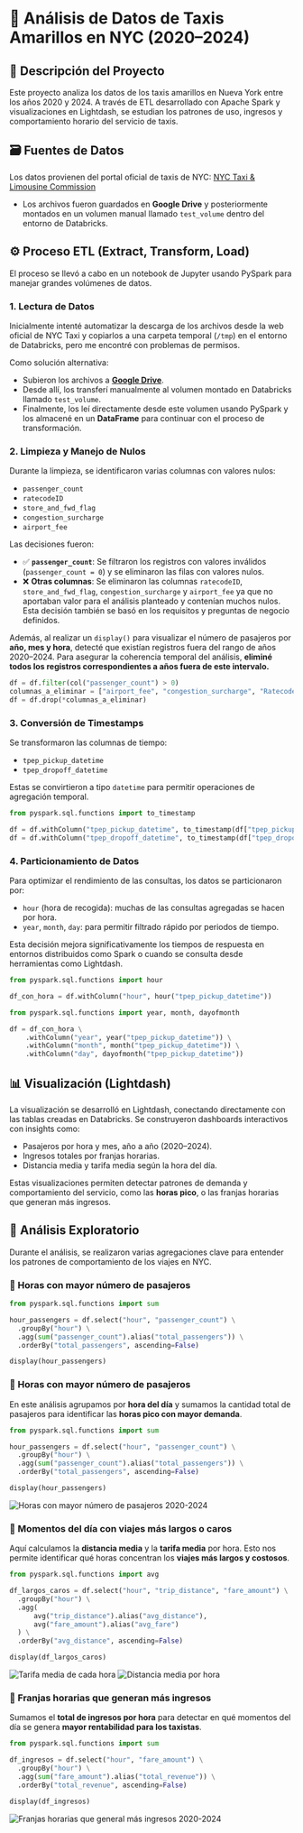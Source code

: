 # 🚖 Análisis de Datos de Taxis Amarillos en NYC (2020–2024)

## 📌 Descripción del Proyecto

Este proyecto analiza los datos de los taxis amarillos en Nueva York entre los años 2020 y 2024. A través de ETL desarrollado con Apache Spark y visualizaciones en Lightdash, se estudian los patrones de uso, ingresos y comportamiento horario del servicio de taxis.

## 🗃️ Fuentes de Datos

Los datos provienen del portal oficial de taxis de NYC: [NYC Taxi & Limousine Commission](https://www.nyc.gov/site/tlc/about/tlc-trip-record-data.page)

- Los archivos fueron guardados en **Google Drive** y posteriormente montados en un volumen manual llamado `test_volume` dentro del entorno de Databricks.

## ⚙️ Proceso ETL (Extract, Transform, Load)

El proceso se llevó a cabo en un notebook de Jupyter usando PySpark para manejar grandes volúmenes de datos.

### 1. Lectura de Datos

Inicialmente intenté automatizar la descarga de los archivos desde la web oficial de NYC Taxi y copiarlos a una carpeta temporal (`/tmp`) en el entorno de Databricks, pero me encontré con problemas de permisos.

Como solución alternativa:

- Subieron los archivos a [**Google Drive**](https://drive.google.com/file/d/1KH8jxRvZ9Z5AesszU1ZA0HHiA7RsxaWR/view).
- Desde allí, los transferí manualmente al volumen montado en Databricks llamado `test_volume`.
- Finalmente, los leí directamente desde este volumen usando PySpark y los almacené en un **DataFrame** para continuar con el proceso de transformación.
### 2. Limpieza y Manejo de Nulos

Durante la limpieza, se identificaron varias columnas con valores nulos:

- `passenger_count`
- `ratecodeID`
- `store_and_fwd_flag`
- `congestion_surcharge`
- `airport_fee`

Las decisiones fueron:

- ✅ **`passenger_count`**: Se filtraron los registros con valores inválidos (`passenger_count = 0`) y se eliminaron las filas con valores nulos.
- ❌ **Otras columnas**: Se eliminaron las columnas `ratecodeID`, `store_and_fwd_flag`, `congestion_surcharge` y `airport_fee` ya que no aportaban valor para el análisis planteado y contenían muchos nulos. Esta decisión también se basó en los requisitos y preguntas de negocio definidos.

Además, al realizar un `display()` para visualizar el número de pasajeros por **año, mes y hora**, detecté que existían registros fuera del rango de años 2020–2024. Para asegurar la coherencia temporal del análisis, **eliminé todos los registros correspondientes a años fuera de este intervalo.**

```python
df = df.filter(col("passenger_count") > 0)
columnas_a_eliminar = ["airport_fee", "congestion_surcharge", "RatecodeID", "store_and_fwd_flag"] 
df = df.drop(*columnas_a_eliminar)
````

### 3. Conversión de Timestamps

Se transformaron las columnas de tiempo:

- `tpep_pickup_datetime`
- `tpep_dropoff_datetime`

Estas se convirtieron a tipo `datetime` para permitir operaciones de agregación temporal.
```python
from pyspark.sql.functions import to_timestamp

df = df.withColumn("tpep_pickup_datetime", to_timestamp(df["tpep_pickup_datetime"], "yyyy-MM-dd HH:mm:ss"))
df = df.withColumn("tpep_dropoff_datetime", to_timestamp(df["tpep_dropoff_datetime"], "yyyy-MM-dd HH:mm:ss"))
```

### 4. Particionamiento de Datos

Para optimizar el rendimiento de las consultas, los datos se particionaron por:

- `hour` (hora de recogida): muchas de las consultas agregadas se hacen por hora.
- `year`, `month`, `day`: para permitir filtrado rápido por periodos de tiempo.

Esta decisión mejora significativamente los tiempos de respuesta en entornos distribuidos como Spark o cuando se consulta desde herramientas como Lightdash.
```python
from pyspark.sql.functions import hour

df_con_hora = df.withColumn("hour", hour("tpep_pickup_datetime"))

from pyspark.sql.functions import year, month, dayofmonth

df = df_con_hora \
    .withColumn("year", year("tpep_pickup_datetime")) \
    .withColumn("month", month("tpep_pickup_datetime")) \
    .withColumn("day", dayofmonth("tpep_pickup_datetime"))
```

## 📊 Visualización (Lightdash)

La visualización se desarrolló en Lightdash, conectando directamente con las tablas creadas en Databricks. Se construyeron dashboards interactivos con insights como:

- Pasajeros por hora y mes, año a año (2020–2024).
- Ingresos totales por franjas horarias.
- Distancia media y tarifa media según la hora del día.

Estas visualizaciones permiten detectar patrones de demanda y comportamiento del servicio, como las **horas pico**, o las franjas horarias que generan más ingresos.

## 🧪 Análisis Exploratorio

Durante el análisis, se realizaron varias agregaciones clave para entender los patrones de comportamiento de los viajes en NYC.

### 🔹 Horas con mayor número de pasajeros

```python
from pyspark.sql.functions import sum

hour_passengers = df.select("hour", "passenger_count") \
  .groupBy("hour") \
  .agg(sum("passenger_count").alias("total_passengers")) \
  .orderBy("total_passengers", ascending=False)

display(hour_passengers)
```

### 🔹 Horas con mayor número de pasajeros

En este análisis agrupamos por **hora del día** y sumamos la cantidad total de pasajeros para identificar las **horas pico con mayor demanda**.

```python
from pyspark.sql.functions import sum

hour_passengers = df.select("hour", "passenger_count") \
  .groupBy("hour") \
  .agg(sum("passenger_count").alias("total_passengers")) \
  .orderBy("total_passengers", ascending=False)

display(hour_passengers)
```
![Horas con mayor número de pasajeros 2020-2024](https://github.com/user-attachments/assets/31c0f2dd-ff1a-485f-a153-4b6d9b5bf6e0)


### 🔹  Momentos del día con viajes más largos o caros

Aquí calculamos la **distancia media** y la **tarifa media** por hora. Esto nos permite identificar qué horas concentran los **viajes más largos y costosos**.

```python
from pyspark.sql.functions import avg

df_largos_caros = df.select("hour", "trip_distance", "fare_amount") \
  .groupBy("hour") \
  .agg(
      avg("trip_distance").alias("avg_distance"),
      avg("fare_amount").alias("avg_fare")
  ) \
  .orderBy("avg_distance", ascending=False)

display(df_largos_caros)
```
![Tarifa media de cada hora](https://github.com/user-attachments/assets/0f99a173-a9eb-459a-b655-2ea5cc241e05)
![Distancia media por hora](https://github.com/user-attachments/assets/4ee82f73-edbf-4fd5-bb8b-1191d21b58fa)


### 🔹   Franjas horarias que generan más ingresos

Sumamos el **total de ingresos por hora** para detectar en qué momentos del día se genera **mayor rentabilidad para los taxistas**.


```python
from pyspark.sql.functions import sum

df_ingresos = df.select("hour", "fare_amount") \
  .groupBy("hour") \
  .agg(sum("fare_amount").alias("total_revenue")) \
  .orderBy("total_revenue", ascending=False)

display(df_ingresos)
```
![Franjas horarias que general más ingresos 2020-2024](https://github.com/user-attachments/assets/834a182a-d72b-4a80-afe5-436b7b9f1755)

